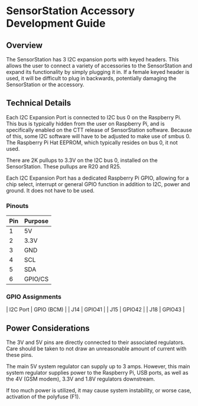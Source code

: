 # SensorStation Accessory Development Guide

## Overview

The SensorStation has 3 I2C expansion ports with keyed headers. This allows the user to connect a variety of accessories
to the SensorStation and expand its functionality by simply plugging it in. If a female keyed header is used, it will
be difficult to plug in backwards, potentially damaging the SensorStation or the accessory.

## Technical Details

Each I2C Expansion Port is connected to I2C bus 0 on the Raspberry Pi. This bus is typically hidden from the user on Raspberry Pi,
and is specifically enabled on the CTT release of SensorStation software. Because of this, some I2C software will have to be
adjusted to make use of smbus 0. The Raspberry Pi Hat EEPROM, which typically resides on bus 0, it not used.

There are 2K pullups to 3.3V on the I2C bus 0, installed on the SensorStation. These pullups are R20 and R25.

Each I2C Expansion Port has a dedicated Raspberry Pi GPIO, allowing for a chip select, interrupt or general GPIO function in addition to 
I2C, power and ground. It does not have to be used.



### Pinouts

| Pin | Purpose |
|-----|---------|
|  1  | 5V      |
|  2  | 3.3V    |
|  3  | GND     |
|  4  | SCL     |
|  5  | SDA     |
|  6  | GPIO/CS |
 
### GPIO Assignments

| I2C Port | GPIO (BCM) |
| J14      | GPIO41    |
| J15      | GPIO42    |
| J18      | GPIO43    |

## Power Considerations

The 3V and 5V pins are directly connected to their associated regulators. Care should be taken to not draw an unreasonable amount of current
with these pins. 

The main 5V system regulator can supply up to 3 amps. However, this main system regulator supplies power to the Raspberry Pi, USB ports, as well
as the 4V (GSM modem), 3.3V and 1.8V regulators downstream. 

If too much power is utilized, it may cause system instability, or worse case, activation of the polyfuse (F1).
